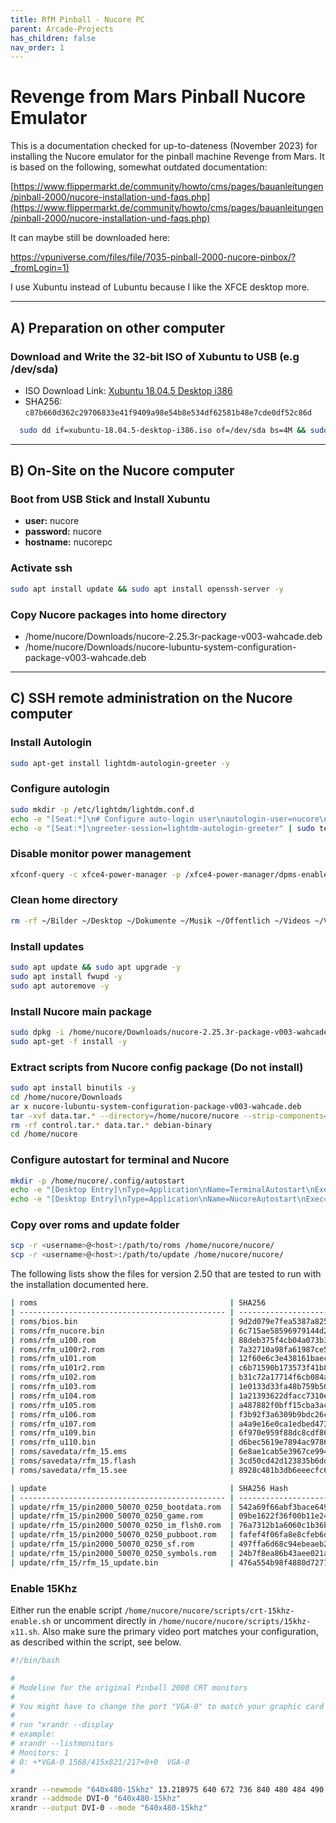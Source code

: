 ```yaml
---
title: RfM Pinball - Nucore PC
parent: Arcade-Projects
has_children: false
nav_order: 1
---
```


# Revenge from Mars Pinball Nucore Emulator
This is a documentation checked for up-to-dateness (November 2023) for installing the Nucore emulator for the pinball machine Revenge from Mars. 
It is based on the following, somewhat outdated documentation:

[https://www.flippermarkt.de/community/howto/cms/pages/bauanleitungen/pinball-2000/nucore-installation-und-faqs.php](https://www.flippermarkt.de/community/howto/cms/pages/bauanleitungen/pinball-2000/nucore-installation-und-faqs.php)

It can maybe still be downloaded here:

[https://vpuniverse.com/files/file/7035-pinball-2000-nucore-pinbox/?_fromLogin=1)](https://vpuniverse.com/files/file/7035-pinball-2000-nucore-pinbox/?_fromLogin=1)

I use Xubuntu instead of Lubuntu because I like the XFCE desktop more. 

---

## A) Preparation on other computer
### Download and Write the 32-bit ISO of Xubuntu to USB (e.g /dev/sda)
- ISO Download Link: [Xubuntu 18.04.5 Desktop i386](https://cdimage.ubuntu.com/xubuntu/releases/18.04/release/xubuntu-18.04.5-desktop-i386.iso)
- SHA256: `c87b660d362c29706833e41f9409a98e54b8e534df62581b48e7cde0df52c86d`

```bash
  sudo dd if=xubuntu-18.04.5-desktop-i386.iso of=/dev/sda bs=4M && sudo sync
```

---

## B) On-Site on the Nucore computer
### Boot from USB Stick and Install Xubuntu
- **user:** nucore
- **password:** nucore
- **hostname:** nucorepc

### Activate ssh
```bash
sudo apt install update && sudo apt install openssh-server -y
```

### Copy Nucore packages into home directory
- /home/nucore/Downloads/nucore-2.25.3r-package-v003-wahcade.deb
- /home/nucore/Downloads/nucore-lubuntu-system-configuration-package-v003-wahcade.deb

---

## C) SSH remote administration on the Nucore computer
### Install Autologin
```bash
sudo apt-get install lightdm-autologin-greeter -y
```

### Configure autologin
```bash
sudo mkdir -p /etc/lightdm/lightdm.conf.d
echo -e "[Seat:*]\n# Configure auto-login user\nautologin-user=nucore\n\n# Specify the session for auto-login\nautologin-session=xubuntu" | sudo tee /etc/lightdm/lightdm.conf.d/lightdm-autologin-greeter.conf
echo -e "[Seat:*]\ngreeter-session=lightdm-autologin-greeter" | sudo tee /etc/lightdm/lightdm.conf.d/99-benutzerdefiniert.conf
```

### Disable monitor power management
```bash
xfconf-query -c xfce4-power-manager -p /xfce4-power-manager/dpms-enabled -s false
```

### Clean home directory
```bash
rm -rf ~/Bilder ~/Desktop ~/Dokumente ~/Musik ~/Öffentlich ~/Videos ~/Vorlagen
```

### Install updates
```bash
sudo apt update && sudo apt upgrade -y 
sudo apt install fwupd -y
sudo apt autoremove -y
```

### Install Nucore main package
```bash
sudo dpkg -i /home/nucore/Downloads/nucore-2.25.3r-package-v003-wahcade.deb
sudo apt-get -f install -y
```

### Extract scripts from Nucore config package (Do not install)
```bash
sudo apt install binutils -y
cd /home/nucore/Downloads
ar x nucore-lubuntu-system-configuration-package-v003-wahcade.deb
tar -xvf data.tar.* --directory=/home/nucore/nucore --strip-components=4 ./home/nucore/nucore/scripts
rm -rf control.tar.* data.tar.* debian-binary
cd /home/nucore
```

### Configure autostart for terminal and Nucore
```bash
mkdir -p /home/nucore/.config/autostart
echo -e "[Desktop Entry]\nType=Application\nName=TerminalAutostart\nExec=xfce4-terminal --working-directory=/home/nucore/nucore/scripts -H -x bash -c 'pwd; ls -l; exec bash'\nX-GNOME-Autostart-enabled=true" | tee /home/nucore/.config/autostart/start-terminal.desktop
echo -e "[Desktop Entry]\nType=Application\nName=NucoreAutostart\nExec=/home/nucore/nucore/scripts/start-nucore.sh\nX-GNOME-Autostart-enabled=true" | tee /home/nucore/.config/autostart/start-nucore.desktop
```

### Copy over roms and update folder
```bash
scp -r <username>@<host>:/path/to/roms /home/nucore/nucore/
scp -r <username>@<host>:/path/to/update /home/nucore/nucore/
```
The following lists show the files for version 2.50 that are tested to run with the installation documented here.

```bash
| roms                                           | SHA256                                                           |
| ---------------------------------------------- | ---------------------------------------------------------------- |
| roms/bios.bin                                  | 9d2d079e7fea5387a8257310ed1809a0d37400bf001094ac58ff84238c378a45 |
| roms/rfm_nucore.bin                            | 6c715ae58596979144d253a5219efe7138d055baecb9302551cde3ad8569d5b4 |
| roms/rfm_u100.rom                              | 88deb375f4cb04a073b3d375b9c041a7ac881d4ba1e21a9228b98894e41fa6c8 |
| roms/rfm_u100r2.rom                            | 7a32710a98fa61987ce51d7f87f0b970e81c1022e467bb69d26c7b3c60586577 |
| roms/rfm_u101.rom                              | 12f60e6c3e438161baec21fd73f8f617b4c19c16569fccc64520c83d49618fae |
| roms/rfm_u101r2.rom                            | c6b71590b173573f41b898aa3fc648f355a69376ee144bd2fd7b22479ed857ee |
| roms/rfm_u102.rom                              | b31c72a17714f6cb084aeb1fd3afc0f827de45b383d8425e57fe36400286ca85 |
| roms/rfm_u103.rom                              | 1e0133d33fa48b759b50f5bddf8e61ece82ffabe7957bd6c3e4061d2a2f2140c |
| roms/rfm_u104.rom                              | 1a21393622dfacc7310e38a2cf522cbfb718b543482d34c1d7ba674b4a2ad25d |
| roms/rfm_u105.rom                              | a487882f0bff15cba3acb2fc2693b02e17a21c8f0c1e75b67e7fb355fe62b18c |
| roms/rfm_u106.rom                              | f3b92f3a6309b9bdc26c6f58a1a9d3609f4accaf4ba18f8f319193cb8d3ccaeb |
| roms/rfm_u107.rom                              | a4a9e16e0ca1edbed4735d6c65565249aec2fd99ebbf8779d0414a1f86e95307 |
| roms/rfm_u109.bin                              | 6f970e959f88dc8cdf86d93adc47a090bc3920e44bfc0321d653b93a3e1df469 |
| roms/rfm_u110.bin                              | d6bec5619e7894ac97860415b8487631098534500d8fccdce874f4b3d3a99111 |
| roms/savedata/rfm_15.ems                       | 6e8ae1cab5e3967ce9946f37cb88d5b2d41f4f743582f606ee9a8531961e1f35 |
| roms/savedata/rfm_15.flash                     | 3cd50cd42d123835b6ddf389eab6cb80fa1aca7ee885e9409da40a5e03a7be57 |
| roms/savedata/rfm_15.see                       | 8928c481b3db6eeecfc6bd42ca4225b39763702464dc3a48836088cd57c1d663 |

| update                                         | SHA256 Hash                                                      |
| ---------------------------------------------- | ---------------------------------------------------------------- |
| update/rfm_15/pin2000_50070_0250_bootdata.rom  | 542a69f66abf3bace649abb9f52a02c8564873dc548908f5a14d9f3f7de93692 |
| update/rfm_15/pin2000_50070_0250_game.rom      | 09be1622f36f00b11e241b654b22e2cfcdc97c972982936d91469f2b12971c7d |
| update/rfm_15/pin2000_50070_0250_im_flsh0.rom  | 76a7312b1a6060c1b36b2a7798841ae29c9415fbfa94b2215d3cd00d90cd79fc |
| update/rfm_15/pin2000_50070_0250_pubboot.rom   | fafef4f06fa8e8cfeb6d5f67ca713351f7b866ae341ad8f1e71faa8beadb9aab |
| update/rfm_15/pin2000_50070_0250_sf.rom        | 497ffa6d68c94ebeaeb2fe7cc56c6bcd7d3057293cc496cd12c7dc4b0c00cec9 |
| update/rfm_15/pin2000_50070_0250_symbols.rom   | 24b7f8ea86b43aee021aa302804664e9c8ddc0fb28c65ec5d4f3a74905b2ced5 |
| update/rfm_15/rfm_15_update.bin                | 476a554b98f4880d72778dadcbd7d7af855985bedfba1c9a304df3877578f70c |
```

### Enable 15Khz
Either run the enable script ``` /home/nucore/nucore/scripts/crt-15khz-enable.sh ``` or uncomment directly in ``` /home/nucore/nucore/scripts/15khz-x11.sh ```.
Also make sure the primary video port matches your configuration, as described within the script, see below.


```bash
#!/bin/bash

#
# Modeline for the original Pinball 2000 CRT monitors
#
# You might have to change the port "VGA-0" to match your graphic card port, which is connected to the P2k CRT monitor.
#
# run "xrandr --display
# example:
# xrandr --listmonitors
# Monitors: 1
# 0: +*VGA-0 1568/415x821/217+0+0  VGA-0  
#

xrandr --newmode "640x480-15khz" 13.218975 640 672 736 840 480 484 490 525 -HSync -VSync interlace
xrandr --addmode DVI-0 "640x480-15khz"
xrandr --output DVI-0 --mode "640x480-15khz"
```

